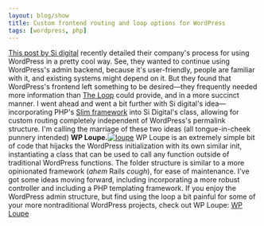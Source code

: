 ```yaml
---
layout: blog/show
title: Custom frontend routing and loop options for WordPress
tags: [wordpress, php]
---
```


[This post by Si digital](http://sidigital.co/blog/disconnect-your-frontend-from-wordpress) recently detailed their company's process for using WordPress in a pretty cool way. See, they wanted to continue using WordPress's admin backend, because it's user-friendly, people are familiar with it, and existing systems might depend on it. But they found that WordPress's frontend left something to be desired—they frequently needed more information than [The Loop](codex.wordpress.org/The_Loop) could provide, and in a more succinct manner. I went ahead and went a bit further with Si digital's idea—incorporating PHP's [Slim framework](http://www.slimframework.com/) into Si Digital's class, allowing for custom routing completely independent of WordPress's permalink structure. I'm calling the marriage of these two ideas (all tongue-in-cheek punnery intended) **WP Loupe.**[![loupe](http://res.cloudinary.com/dstrunk/image/upload/v1414083562/loupe_jncexu.png)](https://github.com/dstrunk/loupe) WP Loupe is an extremely simple bit of code that hijacks the WordPress initialization with its own similar init, instantiating a class that can be used to call any function outside of traditional WordPress functions. The folder structure is similar to a more opinionated framework (*ahem* Rails *cough*), for ease of maintenance. I've got some ideas moving forward, including incorporating a more robust controller and including a PHP templating framework. If you enjoy the WordPress admin structure, but find using the loop a bit painful for some of your more nontraditional WordPress projects, check out WP Loupe: [WP Loupe](https://github.com/dstrunk/loupe)

